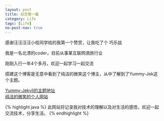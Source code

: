 ```yaml
---
layout: post
title: 纪念第一篇
category: Life
tags: [Life]
no-post-nav: true
---
```


感谢汪汪汪汪小桂同学给的我第一个赞赏，让我吃了个  巧乐兹


我是一名北漂的coder，目前从事某互联网酒旅行业

刚刚入行一年4个多月，欢迎一起学习一起交流

搭建这个博客是无意中看到了纯洁的微笑这个博主，从中了解到了Yummy-Jek这个主题。

[Yummy-Jekyll的主题地址](https://github.com/DONGChuan/Yummy-Jekyll)<br /> 
[纯洁的微笑的个人网站](http://www.ityouknow.com/)<br /> 


{% highlight java %}
此网站将记录我对技术的理解以及对生活的感悟，欢迎一起交流技术，分享生活。
{% endhighlight %}